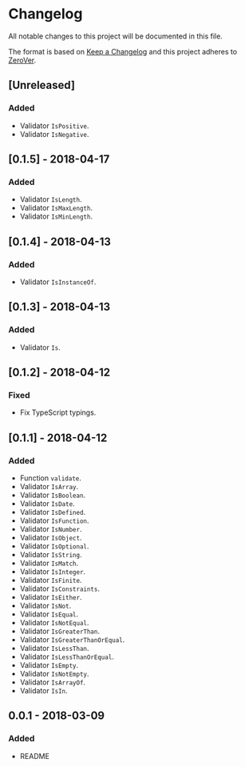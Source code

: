 # Changelog

All notable changes to this project will be documented in this file.

The format is based on [Keep a Changelog](http://keepachangelog.com/en/1.0.0/)
and this project adheres to [ZeroVer](http://0ver.org/).

## [Unreleased]

### Added

- Validator `IsPositive`.
- Validator `IsNegative`.

## [0.1.5] - 2018-04-17

### Added

- Validator `IsLength`.
- Validator `IsMaxLength`.
- Validator `IsMinLength`.

## [0.1.4] - 2018-04-13

### Added

- Validator `IsInstanceOf`.

## [0.1.3] - 2018-04-13

### Added

- Validator `Is`.

## [0.1.2] - 2018-04-12

### Fixed

- Fix TypeScript typings.

## [0.1.1] - 2018-04-12

### Added

- Function `validate`.
- Validator `IsArray`.
- Validator `IsBoolean`.
- Validator `IsDate`.
- Validator `IsDefined`.
- Validator `IsFunction`.
- Validator `IsNumber`.
- Validator `IsObject`.
- Validator `IsOptional`.
- Validator `IsString`.
- Validator `IsMatch`.
- Validator `IsInteger`.
- Validator `IsFinite`.
- Validator `IsConstraints`.
- Validator `IsEither`.
- Validator `IsNot`.
- Validator `IsEqual`.
- Validator `IsNotEqual`.
- Validator `IsGreaterThan`.
- Validator `IsGreaterThanOrEqual`.
- Validator `IsLessThan`.
- Validator `IsLessThanOrEqual`.
- Validator `IsEmpty`.
- Validator `IsNotEmpty`.
- Validator `IsArrayOf`.
- Validator `IsIn`.

## 0.0.1 - 2018-03-09

### Added

- README
